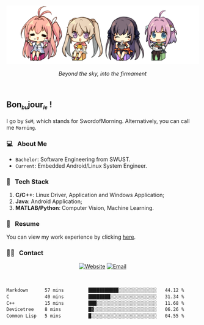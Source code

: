 <img src="./pic/Aokana.png">
<p align="center"><em>Beyond the sky, into the firmament</em></p>

<br/>

## Bon<sub><em><font size=2>bu</font></em></sub>jour<sub><em><font size=2>le</font></em></sub> !

I go by `SoM`, which stands for SwordofMorning. Alternatively, you can call me `Morning`.

### 💻 &nbsp; About Me

- `Bachelor`: Software Engineering from SWUST.
- `Current`: Embedded Android/Linux System Engineer.

### 🔧 &nbsp; Tech Stack

1. **C/C++**: Linux Driver, Application and Windows Application;
2. **Java**: Android Application;
3. **MATLAB/Python**: Computer Vision, Machine Learning.

### 📝 &nbsp; Resume

You can view my work experience by clicking <a href="https://swordofmorning.com/index.php/contact/">here</a>.

### 🤝🏻 &nbsp; Contact

<p align="center">
<a href="https://swordofmorning.com/"><img alt="Website" src="https://img.shields.io/badge/Website-swordofmorning.com-blue?style=flat-square&logo=google-chrome"></a>
<a href="mailto:master@xiaojintao.email
"><img alt="Email" src="https://img.shields.io/badge/Email-master@xiaojintao.email-blue?style=flat-square&logo=gmail"></a>
</p>

<br/>

<!--START_SECTION:waka-->

```txt
Markdown      57 mins         ███████████░░░░░░░░░░░░░░   44.12 %
C             40 mins         ████████░░░░░░░░░░░░░░░░░   31.34 %
C++           15 mins         ███░░░░░░░░░░░░░░░░░░░░░░   11.68 %
Devicetree    8 mins          █▓░░░░░░░░░░░░░░░░░░░░░░░   06.26 %
Common Lisp   5 mins          █░░░░░░░░░░░░░░░░░░░░░░░░   04.55 %
```

<!--END_SECTION:waka-->
